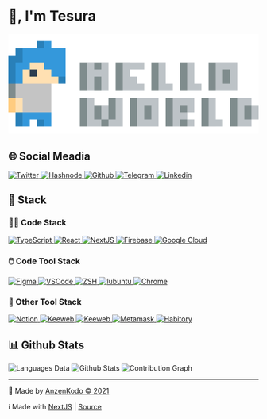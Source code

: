 # 👋, I'm **Tesura**

[
  ![Header](./Header.svg)
](/)

## 🌐 Social Meadia
[
  ![Twitter](https://img.shields.io/badge/-MicroBlog-2C3E50?style=for-the-badge&logo=twitter&color=1da1f2&logoColor=fff)
](https://twitter.com/AnzenKodo)
[
  ![Hashnode](https://img.shields.io/badge/-Blog-2C3E50?style=for-the-badge&logo=hashnode&color=2962ff&logoColor=fff)
](https://anzenkodo.hashnode.dev)
[
  ![Github](https://img.shields.io/badge/-Projects-2C3E50?style=for-the-badge&logo=github&color=161b22&logoColor=fff)
](https://twitter.com/AnzenKodo)
[
  ![Telegram](https://img.shields.io/badge/-Chat-2C3E50?style=for-the-badge&logo=telegram&color=2ca5e0&logoColor=fff)
](https://t.me/AnzenKodo)
[
  ![Linkedin](https://img.shields.io/badge/-Resume-2C3E50?style=for-the-badge&logo=linkedin&color=0a66c2&logoColor=fff)
](https://linkedin.com/in/AnzenKodo)

## 🧰 Stack

### 👨‍💻 Code Stack

[
  ![TypeScript](https://img.shields.io/badge/-Language-2C3E50?style=for-the-badge&logo=typescript)
](https://typescriptlang.org)
[
  ![React](https://img.shields.io/badge/-Framework-2C3E50?style=for-the-badge&logo=react)
](https://reactjs.org)
[
  ![NextJS](https://img.shields.io/badge/-Static%20Site%20Generators-2C3E50?style=for-the-badge&logo=next.js)
](https://nextjs.org)
[
  ![Firebase](https://img.shields.io/badge/-BaaS-2C3E50?style=for-the-badge&logo=firebase "Backend as a Service")
](https://firebase.google.com)
[
  ![Google Cloud](https://img.shields.io/badge/-Cloud-2C3E50?style=for-the-badge&logo=google-cloud)
](https://cloud.google.com)

### 🖱️ Code Tool Stack

[
  ![Figma](https://img.shields.io/badge/-UX/UI-2C3E50?style=for-the-badge&logo=figma "User Experience / User Interface")
](https://figma.com)
[
  ![VSCode](https://img.shields.io/badge/-IDE-2C3E50?style=for-the-badge&logo=visual-studio-code&logoColor=1481ca "Visual Studio Code")
](https://code.visualstudio.com)
[
  ![ZSH](https://img.shields.io/badge/-Shell-2C3E50?style=for-the-badge&logo=gnu-bash&logoColor=white "Z Shell")
](https://ohmyz.sh)
[
  ![lubuntu](https://img.shields.io/badge/-OS-2C3E50?style=for-the-badge&logo=lubuntu&logoColor=0068c8)
](https://lubuntu.net)
[
  ![Chrome](https://img.shields.io/badge/-Browser-2C3E50?style=for-the-badge&logo=google-chrome)
](https://google.com/chrome)

### 🔧 Other Tool Stack

[
  ![Notion](https://img.shields.io/badge/-Note-2C3E50?style=for-the-badge&logo=notion)
](https://notion.com)
[
  ![Keeweb](https://img.shields.io/badge/-Password-2C3E50?style=for-the-badge&logo=1password)
](http://keeweb.info)
[
  ![Keeweb](https://img.shields.io/badge/-Password-2C3E50?style=for-the-badge&logo=1password)
](http://keeweb.info)
[
  ![Metamask](https://img.shields.io/badge/-🦊%20%20Wallet-2C3E50?style=for-the-badge)
](https://metamask.io)
[
  ![Habitory](https://img.shields.io/badge/-🪁%20%20Habit-2C3E50?style=for-the-badge)
](https://habitory.com)

## 📊 Github Stats

![Languages Data](https://github-readme-stats.vercel.app/api/top-langs/?username=AnzenKodo&bg_color=2C3E50&hide_border=true&text_color=ECF0F1&title_color=2980B9&langs_count=10)
![Github Stats](https://github-readme-stats.vercel.app/api?username=AnzenKodo&show_icons=true&bg_color=2C3E50&hide_border=true&text_color=ECF0F1&title_color=2980B9&include_all_commits=true&count_private=true)
![Contribution Graph](https://activity-graph.herokuapp.com/graph?username=AnzenKodo&bg_color=2C3E50&color=ECF0F1&line=3498DB&point=E74C3C&area_color=34495E&hide_border=true&area=true)

---

🔨 Made by [AnzenKodo ©️ 2021](./LICENSE)

ℹ️ Made with [NextJS](https://nextjs.org) |  [Source](https://github.com/AnzenKodo/AnzenKodo)
